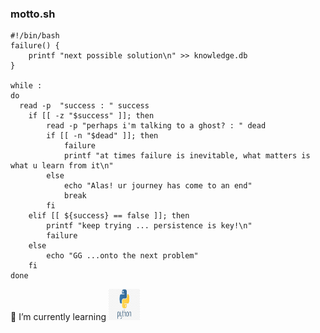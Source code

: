 

<!--
**HenzelMoras/HenzelMoras** is a ✨ _special_ ✨ repository because its `README.md` (this file) appears on your GitHub profile.

Here are some ideas to get you started:

- 🔭 I’m currently working on ...
- 🌱 I’m currently learning ...
- 👯 I’m looking to collaborate on ...
- 🤔 I’m looking for help with ...
- 💬 Ask me about ...
- 📫 How to reach me: ...
- 😄 Pronouns: ...
- ⚡ Fun fact: ...
-->

### motto.sh
```shell
#!/bin/bash
failure() {
    printf "next possible solution\n" >> knowledge.db
}

while :
do
  read -p  "success : " success
    if [[ -z "$success" ]]; then
        read -p "perhaps i'm talking to a ghost? : " dead
        if [[ -n "$dead" ]]; then
            failure
            printf "at times failure is inevitable, what matters is what u learn from it\n"
        else
            echo "Alas! ur journey has come to an end"
            break
        fi
    elif [[ ${success} == false ]]; then
        printf "keep trying ... persistence is key!\n"
        failure                                                                                                                                                 
    else                                                                                                         
        echo "GG ...onto the next problem"                                                                                                  
    fi                                                                                 
done                         
```
🌱 I’m currently learning 
<img src="https://github.com/HenzelMoras/HenzelMoras/blob/e8927fb3ac2cd334e31ff0fd0dcdaec5e8f6aea6/images/python.jpg" alt="python" width="50" height="50">

